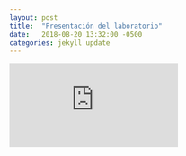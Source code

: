 ```yaml
---
layout: post
title:  "Presentación del laboratorio"
date:   2018-08-20 13:32:00 -0500
categories: jekyll update
---
```


<iframe width="300" src="https://www.youtube.com/embed/C9-As9ou2zs" frameborder="0" allow="autoplay; encrypted-media" allowfullscreen></iframe>
